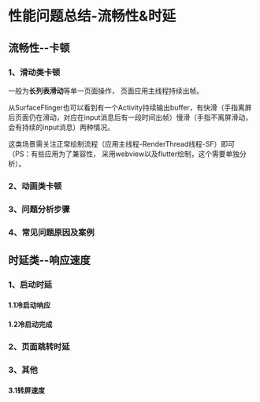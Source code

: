 # 性能问题总结-流畅性&时延

## 流畅性--卡顿

### 1、滑动类卡顿

一般为**长列表滑动**等单一页面操作， 页面应用主线程持续出帧。

从SurfaceFlinger也可以看到有一个Activity持续输出buffer，有快滑（手指离屏后页面仍在滑动，对应在input消息后有一段时间出帧）慢滑（手指不离屏滑动，会有持续的input消息）两种情况。

这类场景需关注正常绘制流程（应用主线程-RenderThread线程-SF）即可（PS：有些应用为了兼容性， 采用webview以及flutter绘制，这个需要单独分析）。



### 2、动画类卡顿





### 3、问题分析步骤



### 4、常见问题原因及案例









## 时延类--响应速度

### 1、启动时延

#### 1.1冷启动响应



#### 1.2冷启动完成





### 2、页面跳转时延







### 3、其他

#### 3.1转屏速度